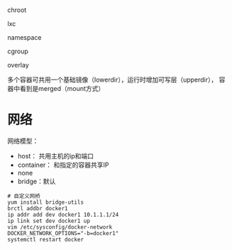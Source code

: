 #
chroot

lxc

namespace

cgroup

overlay


多个容器可共用一个基础镜像（lowerdir），运行时增加可写层（upperdir），
容器中看到是merged（mount方式）

# 网络
网络模型：
- host： 共用主机的ip和端口
- container： 和指定的容器共享IP
- none
- bridge：默认


```
# 自定义网桥
yum install bridge-utils
brctl addbr docker1
ip addr add dev docker1 10.1.1.1/24
ip link set dev docker1 up
vim /etc/sysconfig/docker-network
DOCKER_NETWORK_OPTIONS="-b=docker1"
systemctl restart docker
```








